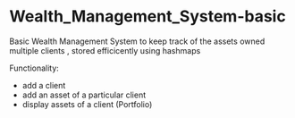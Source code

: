 # Wealth_Management_System-basic
 Basic Wealth Management System to keep track of the assets owned multiple clients , stored efficicently using hashmaps

 Functionality:
 - add a client
 - add an asset of a particular client
 - display assets of a client (Portfolio)
